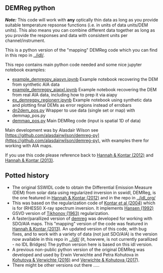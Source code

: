 ## DEMReg python

***Note:*** This code will work with **any** optically thin data as long as you provide suitable temperature repsonse functions (i.e. in units of data units/DEM units). This also means you can combine different data together as long as you provide the responses and data with consistent units per channel/instrument.

This is a python version of the "mapping" DEMReg code which you can find in this repo in [../idl/](../idl/). 

This repo contains main python code needed and some nice jupyter notebook examples:
* [example_demregpy_aiasyn.ipynb](https://github.com/ianan/demreg/blob/master/python/example_demregpy_aiasyn.ipynb) Example notebook recovering the DEM from synthetic AIA data
* [example_demregpy_aiapxl.ipynb](https://github.com/ianan/demreg/blob/master/python/example_demregpy_aiapxl.ipynb) Example notebook recovering the DEM from real AIA data, including how to prep it via aiapy
* [ex_demregpy_regionerr.ipynb](https://github.com/ianan/demreg/blob/master/python/ex_demregpy_regionerr.ipynb) Example notebook using synthetic data and plotting final DEMs as error regions instead of errobars
* [dn2dem_pos.py](https://github.com/ianan/demreg/blob/master/python/dn2dem_pos.py) Wrapper to use data (single set or map) with demmap_pos.py
* [demmap_pos.py](https://github.com/ianan/demreg/blob/master/python/demmap_pos.py) Main DEMReg code (input is spatial 1D of data)

Main development was by Alasdair Wilson see [https://github.com/alasdairwilson/demreg-py](https://github.com/alasdairwilson/demreg-py), with examples there for working with AIA maps.

If you use this code please reference back to [Hannah & Kontar (2012)](https://doi.org/10.1051/0004-6361/201117576) and [Hannah & Kontar (2013)](https://doi.org/10.1051/0004-6361/201219727).

## Potted history

* The original SSWIDL code to obtain the Differential Emission Measure (DEM) from solar data using regularized inversion in sswidl, DEMReg, is the one featured in [Hannah & Kontar (2012)](https://doi.org/10.1051/0004-6361/201117576) and in the repo in [../idl_org/](../idl_org/)
* This was based on the regularization code of [Kontar et al (2004)](https://doi.org/10.1007/s11207-004-4140-x) which is for (RHESSI) X-ray spectrum inversion. It implements [Hansen (1992)](https://doi.org/10.1088/0266-5611/8/6/005) GSVD version of [Tikhonov (1963)](https://scholar.google.com/scholar_lookup?author=Tikhonov%2C+A.+N.&journal=Soviet+Math.+Dokl.&volume=4&pages=1035&publication_year=1963) regularization.
* A faster/parallized version of [demreg](http://www.astro.gla.ac.uk/~iain/demreg/map/) was developed for working with SDO/AIA maps. This "mapping" version of the code was featured in [Hannah & Kontar (2013)](https://doi.org/10.1051/0004-6361/201219727). An updated version of this code, with bug fixes, and to work with a variety of data (not just SDO/AIA) is the version now available in this repo in [../idl/](../idl/) (it, howvere, is not currently parallized - no IDL Bridges) The python version here is based on this idl version.
* A previous non-public python version of the original DEMReg was developed and used by Erwin Verwichte and Petra Kohutova in [Kohutova & Verwichte (2016)](https://doi.org/10.3847/0004-637X/827/1/39) and [Verwichte & Kohutova (2017)](https://doi.org/10.1051/0004-6361/201730675).
* There might be other versions out there .....

